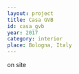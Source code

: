```yaml
---
layout: project
title: Casa GVB
id: casa_gvb
year: 2017
category: interior
place: Bologna, Italy
---
```


on site 
